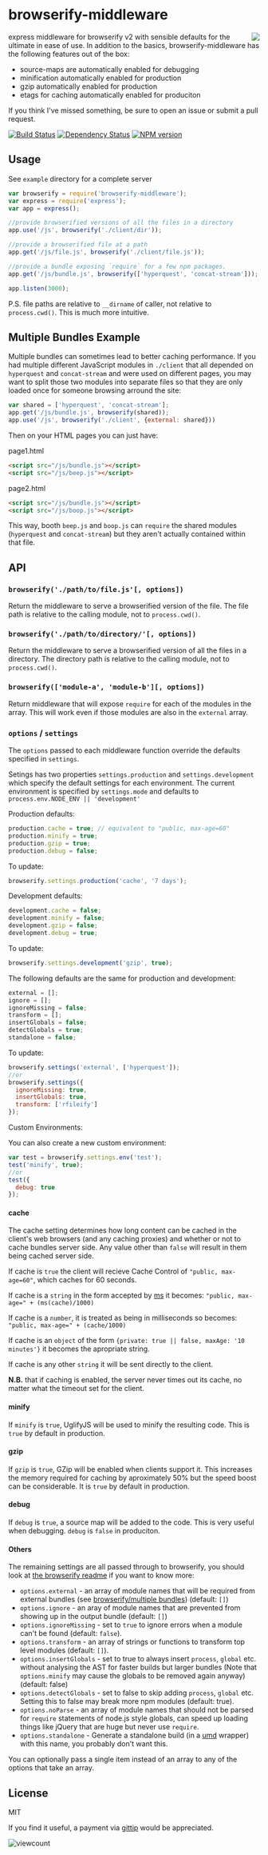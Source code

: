 # browserify-middleware

<img src="http://i.imgur.com/6cyfaYS.png" align="right" />

express middleware for browserify v2 with sensible defaults for the ultimate in ease of use.  In addition to the basics, browserify-middleware has the following features out of the box:

 - source-maps are automatically enabled for debugging
 - minification automatically enabled for production
 - gzip automatically enabled for production
 - etags for caching automatically enabled for produciton

If you think I've missed something, be sure to open an issue or submit a pull request.

[![Build Status](https://travis-ci.org/ForbesLindesay/browserify-middleware.png?branch=master)](https://travis-ci.org/ForbesLindesay/browserify-middleware)
[![Dependency Status](https://gemnasium.com/ForbesLindesay/browserify-middleware.png)](https://gemnasium.com/ForbesLindesay/browserify-middleware)
[![NPM version](https://badge.fury.io/js/browserify-middleware.png)](http://badge.fury.io/js/browserify-middleware)

## Usage

See `example` directory for a complete server

```javascript
var browserify = require('browserify-middleware');
var express = require('express');
var app = express();

//provide browserified versions of all the files in a directory
app.use('/js', browserify('./client/dir'));

//provide a browserified file at a path
app.get('/js/file.js', browserify('./client/file.js'));

//provide a bundle exposing `require` for a few npm packages.
app.get('/js/bundle.js', browserify(['hyperquest', 'concat-stream']));

app.listen(3000);
```

P.S. file paths are relative to `__dirname` of caller, not relative to `process.cwd()`.  This is much more intuitive.

## Multiple Bundles Example

Multiple bundles can sometimes lead to better caching performance.  If you had multiple different JavaScript modules in `./client` that all depended on `hyperquest` and `concat-stream` and were used on different pages, you may want to split those two modules into separate files so that they are only loaded once for someone browsing arround the site:

```javascript
var shared = ['hyperquest', 'concat-stream'];
app.get('/js/bundle.js', browserify(shared));
app.use('/js', browserify('./client', {external: shared}))
```

Then on your HTML pages you can just have:

page1.html
```html
<script src="/js/bundle.js"></script>
<script src="/js/beep.js"></script>
```

page2.html
```html
<script src="/js/bundle.js"></script>
<script src="/js/boop.js"></script>
```

This way, booth `beep.js` and `boop.js` can `require` the shared modules (`hyperquest` and `concat-stream`) but they aren't actually contained within that file.

## API

### `browserify('./path/to/file.js'[, options])`

Return the middleware to serve a browserified version of the file.  The file path is relative to the calling module, not to `process.cwd()`.

### `browserify('./path/to/directory/'[, options])`

Return the middleware to serve a browserified version of all the files in a directory.  The directory path is relative to the calling module, not to `process.cwd()`.

### `browserify(['module-a', 'module-b'][, options])`

Return middleware that will expose `require` for each of the modules in the array.  This will work even if those modules are also in the `external` array.

### `options` / `settings`

The `options` passed to each middleware function override the defaults specified in `settings`.

Setings has two properties `settings.production` and `settings.development` which specify the default settings for each environment.  The current environment is specified by `settings.mode` and defaults to `process.env.NODE_ENV || 'development'`

Production defaults:

```javascript
production.cache = true; // equivalent to "public, max-age=60"
production.minify = true;
production.gzip = true;
production.debug = false;
```

To update:

```javascript
browserify.settings.production('cache', '7 days');
```

Development defaults:

```javascript
development.cache = false;
development.minify = false;
development.gzip = false;
development.debug = true;
```

To update:

```javascript
browserify.settings.development('gzip', true);
```

The following defaults are the same for production and development:

```javascript
external = [];
ignore = [];
ignoreMissing = false;
transform = [];
insertGlobals = false;
detectGlobals = true;
standalone = false;
```

To update:

```javascript
browserify.settings('external', ['hyperquest']);
//or
browserify.settings({
  ignoreMissing: true,
  insertGlobals: true,
  transform: ['rfileify']
});
```

Custom Environments:

You can also create a new custom environment:

```javascript
var test = browserify.settings.env('test');
test('minify', true);
//or
test({
  debug: true
});
```

#### cache

The cache setting determines how long content can be cached in the client's web browsers (and any caching proxies) and whether or not to cache bundles server side.  Any value other than `false` will result in them being cached server side.

If cache is `true` the client will recieve Cache Control of `"public, max-age=60"`, which caches for 60 seconds.

If cache is a `string` in the form accepted by [ms](https://npmjs.org/package/ms) it becomes: `"public, max-age=" + (ms(cache)/1000)`

If cache is a `number`, it is treated as being in milliseconds so becomes: `"public, max-age=" + (cache/1000)`

If cache is an `object` of the form `{private: true || false, maxAge: '10 minutes'}` it becomes the apropriate string.

If cache is any other `string` it will be sent directly to the client.

**N.B.** that if caching is enabled, the server never times out its cache, no matter what the timeout set for the client.

#### minify

If `minify` is `true`, UglifyJS will be used to minify the resulting code.  This is `true` by default in production.

#### gzip

If `gzip` is `true`, GZip will be enabled when clients support it.  This increases the memory required for caching by aproximately 50% but the speed boost can be considerable.  It is `true` by default in production.

#### debug

If `debug` is `true`, a source map will be added to the code.  This is very useful when debugging.  `debug` is `false` in produciton.

#### Others

The remaining settings are all passed through to browserify, you should look at [the browserify readme](https://github.com/substack/node-browserify) if you want to know more:

- `options.external` - an array of module names that will be required from external bundles (see [browserify/multiple bundles](https://github.com/substack/node-browserify#multiple-bundles)) (default: `[]`)
- `options.ignore` - an aray of module names that are prevented from showing up in the output bundle (default: `[]`)
- `options.ignoreMissing` - set to `true` to ignore errors when a module can't be found (default: `false`).
- `options.transform` - an array of strings or functions to transform top level modules (default: `[]`).
- `options.insertGlobals` - set to true to always insert `process`, `global` etc. without analysing the AST for faster builds but larger bundles (Note that `options.minify` may cause the globals to be removed again anyway) (default: false)
- `options.detectGlobals` - set to false to skip adding `process`, `global` etc.  Setting this to false may break more npm modules (default: true).
- `options.noParse` - an array of module names that should not be parsed for `require` statements of node.js style globals, can speed up loading things like jQuery that are huge but never use `require`.
- `options.standalone` - Generate a standalone build (in a [umd](https://github.com/ForbesLindesay/umd) wrapper) with this name, you probably don't want this.

You can optionally pass a single item instead of an array to any of the options that take an array.

## License

  MIT
  
  If you find it useful, a payment via [gittip](https://www.gittip.com/ForbesLindesay) would be appreciated.

![viewcount](https://viewcount.jepso.com/count/ForbesLindesay/browserify-middleware.png)
